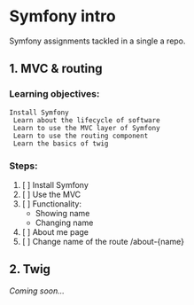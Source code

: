 # Symfony intro

Symfony assignments tackled in a single a repo.

## 1. MVC & routing

### Learning objectives:
    Install Symfony
     Learn about the lifecycle of software
     Learn to use the MVC layer of Symfony
     Learn to use the routing component
     Learn the basics of twig
### Steps:

1. [ ] Install Symfony
2. [ ] Use the MVC
3. [ ] Functionality: 
    * Showing name
    * Changing name
4. [ ] About me page
5. [ ] Change name of the route /about-{name}

## 2. Twig

_Coming soon..._

